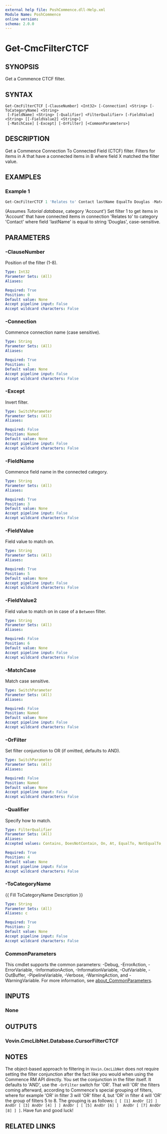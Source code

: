 ```yaml
---
external help file: PoshCommence.dll-Help.xml
Module Name: PoshCommence
online version:
schema: 2.0.0
---
```


# Get-CmcFilterCTCF

## SYNOPSIS
Get a Commence CTCF filter.

## SYNTAX

```
Get-CmcFilterCTCF [-ClauseNumber] <Int32> [-Connection] <String> [-ToCategoryName] <String>
 [-FieldName] <String> [-Qualifier] <FilterQualifier> [-FieldValue] <String> [[-FieldValue2] <String>]
 [-MatchCase] [-Except] [-OrFilter] [<CommonParameters>]
```

## DESCRIPTION
Get a Commence Connection To Connected Field (CTCF) filter. Filters for items in A that have a connected items in B where field X matched the filter value.

## EXAMPLES

### Example 1
```powershell
Get-CmcFilterCTCF 1 'Relates to' Contact lastName EqualTo Douglas -MatchCase
```

(Assumes _Tutorial database_, category 'Account') Set filter 1 to get items in 'Account' that have connected items in connection 'Relates to' to category 'Contact' where field 'lastName' is equal to string 'Douglas', case-sensitive.

## PARAMETERS

### -ClauseNumber
Position of the filter (1-8).

```yaml
Type: Int32
Parameter Sets: (All)
Aliases:

Required: True
Position: 0
Default value: None
Accept pipeline input: False
Accept wildcard characters: False
```

### -Connection
Commence connection name (case sensitive).

```yaml
Type: String
Parameter Sets: (All)
Aliases:

Required: True
Position: 1
Default value: None
Accept pipeline input: False
Accept wildcard characters: False
```

### -Except
Invert filter.

```yaml
Type: SwitchParameter
Parameter Sets: (All)
Aliases:

Required: False
Position: Named
Default value: None
Accept pipeline input: False
Accept wildcard characters: False
```

### -FieldName
Commence field name in the connected category.

```yaml
Type: String
Parameter Sets: (All)
Aliases:

Required: True
Position: 3
Default value: None
Accept pipeline input: False
Accept wildcard characters: False
```

### -FieldValue
Field value to match on.

```yaml
Type: String
Parameter Sets: (All)
Aliases:

Required: True
Position: 5
Default value: None
Accept pipeline input: False
Accept wildcard characters: False
```

### -FieldValue2
Field value to match on in case of a `Between` filter.

```yaml
Type: String
Parameter Sets: (All)
Aliases:

Required: False
Position: 6
Default value: None
Accept pipeline input: False
Accept wildcard characters: False
```

### -MatchCase
Match case sensitive.

```yaml
Type: SwitchParameter
Parameter Sets: (All)
Aliases:

Required: False
Position: Named
Default value: None
Accept pipeline input: False
Accept wildcard characters: False
```

### -OrFilter
Set filter conjunction to OR (if omitted, defaults to AND).

```yaml
Type: SwitchParameter
Parameter Sets: (All)
Aliases:

Required: False
Position: Named
Default value: None
Accept pipeline input: False
Accept wildcard characters: False
```

### -Qualifier
Specify how to match.

```yaml
Type: FilterQualifier
Parameter Sets: (All)
Aliases:
Accepted values: Contains, DoesNotContain, On, At, EqualTo, NotEqualTo, LessThan, GreaterThan, Between, True, False, Checked, NotChecked, Yes, No, Before, After, Blank, Shared, Local, One, Zero

Required: True
Position: 4
Default value: None
Accept pipeline input: False
Accept wildcard characters: False
```

### -ToCategoryName
{{ Fill ToCategoryName Description }}

```yaml
Type: String
Parameter Sets: (All)
Aliases: c

Required: True
Position: 2
Default value: None
Accept pipeline input: False
Accept wildcard characters: False
```

### CommonParameters
This cmdlet supports the common parameters: -Debug, -ErrorAction, -ErrorVariable, -InformationAction, -InformationVariable, -OutVariable, -OutBuffer, -PipelineVariable, -Verbose, -WarningAction, and -WarningVariable. For more information, see [about_CommonParameters](http://go.microsoft.com/fwlink/?LinkID=113216).

## INPUTS

### None

## OUTPUTS

### Vovin.CmcLibNet.Database.CursorFilterCTCF
## NOTES
The object-based approach to filtering in `Vovin.CmcLibNet` does not require setting the filter conjunction after the fact like you would when using the Commence RM API directly. You set the conjunction in the filter itself. It defaults to 'AND', use the `-OrFilter` switch for 'OR'. That will 'OR' the filters coming afterward, according to Commence's special grouping of filters, where for example 'OR' in filter 3 will 'OR' filter 4, but 'OR' in filter 4 will 'OR' the group of filters 5 to 8. The grouping is as follows: `[ [ [1] AndOr [2] ] AndOr [ [3] AndOr [4] ] ] AndOr [ [ [5] AndOr [6] ]  AndOr [ [7] AndOr [8] ] ]`. Have fun and good luck!

## RELATED LINKS
